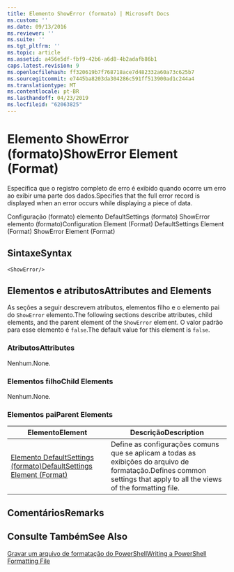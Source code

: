 ```yaml
---
title: Elemento ShowError (formato) | Microsoft Docs
ms.custom: ''
ms.date: 09/13/2016
ms.reviewer: ''
ms.suite: ''
ms.tgt_pltfrm: ''
ms.topic: article
ms.assetid: a456e5df-fbf9-42b6-a6d8-4b2adafb86b1
caps.latest.revision: 9
ms.openlocfilehash: ff320619b7f768718ace7d482332a60a73c625b7
ms.sourcegitcommit: e7445ba8203da304286c591ff513900ad1c244a4
ms.translationtype: MT
ms.contentlocale: pt-BR
ms.lasthandoff: 04/23/2019
ms.locfileid: "62063825"
---
```

# <a name="showerror-element-format"></a><span data-ttu-id="8adfa-102">Elemento ShowError (formato)</span><span class="sxs-lookup"><span data-stu-id="8adfa-102">ShowError Element (Format)</span></span>

<span data-ttu-id="8adfa-103">Especifica que o registro completo de erro é exibido quando ocorre um erro ao exibir uma parte dos dados.</span><span class="sxs-lookup"><span data-stu-id="8adfa-103">Specifies that the full error record is displayed when an error occurs while displaying a piece of data.</span></span>

<span data-ttu-id="8adfa-104">Configuração (formato) elemento DefaultSettings (formato) ShowError elemento (formato)</span><span class="sxs-lookup"><span data-stu-id="8adfa-104">Configuration Element (Format) DefaultSettings Element (Format) ShowError Element (Format)</span></span>

## <a name="syntax"></a><span data-ttu-id="8adfa-105">Sintaxe</span><span class="sxs-lookup"><span data-stu-id="8adfa-105">Syntax</span></span>

```scr
<ShowError/>
```

## <a name="attributes-and-elements"></a><span data-ttu-id="8adfa-106">Elementos e atributos</span><span class="sxs-lookup"><span data-stu-id="8adfa-106">Attributes and Elements</span></span>

<span data-ttu-id="8adfa-107">As seções a seguir descrevem atributos, elementos filho e o elemento pai do `ShowError` elemento.</span><span class="sxs-lookup"><span data-stu-id="8adfa-107">The following sections describe attributes, child elements, and the parent element of the `ShowError` element.</span></span> <span data-ttu-id="8adfa-108">O valor padrão para esse elemento é `false`.</span><span class="sxs-lookup"><span data-stu-id="8adfa-108">The default value for this element is `false`.</span></span>

### <a name="attributes"></a><span data-ttu-id="8adfa-109">Atributos</span><span class="sxs-lookup"><span data-stu-id="8adfa-109">Attributes</span></span>

<span data-ttu-id="8adfa-110">Nenhum.</span><span class="sxs-lookup"><span data-stu-id="8adfa-110">None.</span></span>

### <a name="child-elements"></a><span data-ttu-id="8adfa-111">Elementos filho</span><span class="sxs-lookup"><span data-stu-id="8adfa-111">Child Elements</span></span>

<span data-ttu-id="8adfa-112">Nenhum.</span><span class="sxs-lookup"><span data-stu-id="8adfa-112">None.</span></span>

### <a name="parent-elements"></a><span data-ttu-id="8adfa-113">Elementos pai</span><span class="sxs-lookup"><span data-stu-id="8adfa-113">Parent Elements</span></span>

|<span data-ttu-id="8adfa-114">Elemento</span><span class="sxs-lookup"><span data-stu-id="8adfa-114">Element</span></span>|<span data-ttu-id="8adfa-115">Descrição</span><span class="sxs-lookup"><span data-stu-id="8adfa-115">Description</span></span>|
|-------------|-----------------|
|[<span data-ttu-id="8adfa-116">Elemento DefaultSettings (formato)</span><span class="sxs-lookup"><span data-stu-id="8adfa-116">DefaultSettings Element (Format)</span></span>](./defaultsettings-element-format.md)|<span data-ttu-id="8adfa-117">Define as configurações comuns que se aplicam a todas as exibições do arquivo de formatação.</span><span class="sxs-lookup"><span data-stu-id="8adfa-117">Defines common settings that apply to all the views of the formatting file.</span></span>|

## <a name="remarks"></a><span data-ttu-id="8adfa-118">Comentários</span><span class="sxs-lookup"><span data-stu-id="8adfa-118">Remarks</span></span>

## <a name="see-also"></a><span data-ttu-id="8adfa-119">Consulte Também</span><span class="sxs-lookup"><span data-stu-id="8adfa-119">See Also</span></span>

[<span data-ttu-id="8adfa-120">Gravar um arquivo de formatação do PowerShell</span><span class="sxs-lookup"><span data-stu-id="8adfa-120">Writing a PowerShell Formatting File</span></span>](./writing-a-powershell-formatting-file.md)
